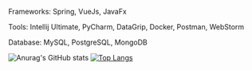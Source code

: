 Frameworks:
  Spring, VueJs, JavaFx

Tools:
  Intellij Ultimate, PyCharm, DataGrip, Docker, Postman, WebStorm
  
Database:
  MySQL, PostgreSQL, MongoDB

![Anurag's GitHub stats](https://github-readme-stats.vercel.app/api?username=BlankSpot08&show_icons=true&theme=radical&layout=compact)
[![Top Langs](https://github-readme-stats.vercel.app/api/top-langs/?username=BlankSpot08&layout=compact&theme=radical)](https://github.com/anuraghazra/github-readme-stats)
